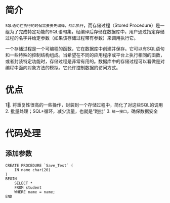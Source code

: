 # 简介
`SQL语句在执行的时候需要要先编译，然后执行`，而存储过程（Stored Procedure）是一组为了完成特定功能的SQL语句集，经编译后存储在数据库中，用户通过指定存储过程的名字并给定参数（如果该存储过程带有参数）来调用执行它。

一个存储过程是一个可编程的函数，它在数据库中创建并保存。它可以有SQL语句和一些特殊的控制结构组成。当希望在不同的应用程序或平台上执行相同的函数，或者封装特定功能时，存储过程是非常有用的。数据库中的存储过程可以看做是对编程中面向对象方法的模拟。它允许控制数据的访问方式。

# 优点
1. 将重复性很高的一些操作，封装到一个存储过程中，简化了对这些SQL的调用
2. 批量处理；SQL+循环，减少流量，也就是“跑批”
3. `统一接口`，确保数据安全

# 代码处理
## 添加参数
```
CREATE PROCEDURE `Save_Test` (
	IN name char(20)
)
BEGIN
	SELECT *
	FROM student
	WHERE name = name;
END

```